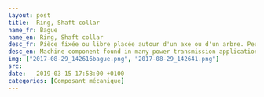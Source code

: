 ```yaml
---
layout: post
title:  Ring, Shaft collar
name_fr: Bague
name_en: Ring, Shaft collar
desc_fr: Pièce fixée ou libre placée autour d'un axe ou d'un arbre. Peut faire office d'entretoise ou de pallier lisse, ou bien de collier de sertissage.
desc_en: Machine component found in many power transmission applications, most notably motors and gearboxes. The collars are used as mechanical stops, locating components, and bearing faces.
img: ["2017-08-29_142616bague.png", "2017-08-29_142641.png"] 
src: 
date:   2019-03-15 17:58:00 +0100
categories: [Composant mécanique]
---
```

